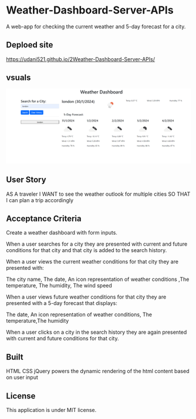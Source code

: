 # Weather-Dashboard-Server-APIs

A web-app for checking the current weather and 5-day forecast for a city.

## Deploed site
  https://udani521.github.io/2Weather-Dashboard-Server-APIs/

## vsuals
![Alt text](assets/image/weaterdashboard1.png)


## User Story

AS A traveler
I WANT to see the weather outlook for multiple cities
SO THAT I can plan a trip accordingly

## Acceptance Criteria

Create a weather dashboard with form inputs.

When a user searches for a city they are presented with current and future conditions for that city and that city is added to the search history.

When a user views the current weather conditions for that city they are presented with:

The city name, The date, An icon representation of weather conditions ,The temperature, The humidity, The wind speed

When a user views future weather conditions for that city they are presented with a 5-day forecast that displays:

The date, An icon representation of weather conditions, The temperature,The humidity

When a user clicks on a city in the search history they are again presented with current and future conditions for that city.

## Built

HTML
CSS
jQuery powers the dynamic rendering of the html content based on user input

## License
This application is under MIT license.
